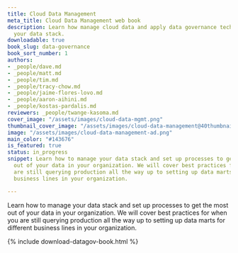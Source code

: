 ```yaml
---
title: Cloud Data Management
meta_title: Cloud Data Management web book
description: Learn how manage cloud data and apply data governance techniques to optimize
  your data stack.
downloadable: true
book_slug: data-governance
book_sort_number: 1
authors:
- _people/dave.md
- _people/matt.md
- _people/tim.md
- _people/tracy-chow.md
- _people/jaime-flores-lovo.md
- _people/aaron-aihini.md
- _people/kostas-pardalis.md
reviewers: _people/twange-kasoma.md
cover_image: "/assets/images/cloud-data-mgmt.png"
thumbnail_cover_image: "/assets/images/cloud-data-management@40thumbnail.png"
image: "/assets/images/cloud-data-management-ad.png"
main_color: "#143676"
is_featured: true
status: in_progress
snippet: Learn how to manage your data stack and set up processes to get the most
  out of your data in your organization. We will cover best practices for when you
  are still querying production all the way up to setting up data marts for different
  business lines in your organization.

---
```

Learn how to manage your data stack and set up processes to get the most out of your data in your organization. We will cover best practices for when you are still querying production all the way up to setting up data marts for different business lines in your organization.

{% include download-datagov-book.html %}
